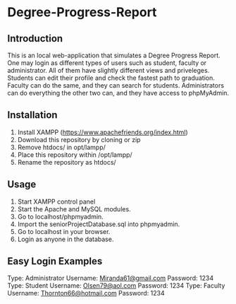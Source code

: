 # Degree-Progress-Report
## Introduction
  This is an local web-application that simulates a Degree Progress Report. One may login as 
  different types of users such as student, faculty or administrator. All of them have slightly 
  different views and priveleges. Students can edit their profile and check the fastest path 
  to graduation. Faculty can do the same, and they can search for students. Administrators can 
  do everything the other two can, and they have access to phpMyAdmin.
## Installation
1. Install XAMPP (https://www.apachefriends.org/index.html)
2. Download this repository by cloning or zip
3. Remove htdocs/ in opt/lampp/
3. Place this repository within /opt/lampp/
4. Rename the repository as htdocs/
## Usage
1. Start XAMPP control panel
2. Start the Apache and MySQL modules.
3. Go to localhost/phpmyadmin.
4. Import the seniorProjectDatabase.sql into phpmyadmin. 
5. Go to localhost in your browser.
6. Login as anyone in the database.
## Easy Login Examples
  Type: Administrator
  Username: Miranda61@gmail.com
  Password: 1234
  Type: Student
  Username: Olsen79@aol.com
  Password: 1234
  Type: Faculty
  Username: Thornton66@hotmail.com
  Password: 1234



